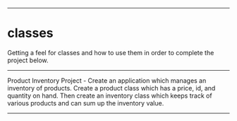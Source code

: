 _________________________________________________________________________________________________________________________________________________________________________
# classes
Getting a feel for classes and how to use them in order to complete the project below.
_________________________________________________________________________________________________________________________________________________________________________
Product Inventory Project - Create an application which manages an inventory of products. Create a product class which has a price, id, and quantity on hand. Then create an inventory class which keeps track of various products and can sum up the inventory value.
_________________________________________________________________________________________________________________________________________________________________________
